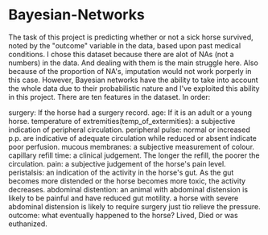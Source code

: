 # Bayesian-Networks
The task of this project is predicting whether or not a sick horse survived, noted by the "outcome" variable in the data, based upon past medical conditions. I chose this dataset because there are alot of NAs (not a numbers) in the data. And dealing with them is the main struggle here. Also because of the proportion of NA's, imputation would not work porperly in this case. However, Bayesian networks have the ability to take into account the whole data due to their probabilistic nature and I've exploited this ability in this project.
There are ten features in the dataset. In order:

surgery: If the horse had a surgery record.
age: If it is an adult or a young horse.
temperature of extremities(temp_of_extermities): a subjective indication of peripheral circulation.
peripheral pulse: normal or increased p.p. are indicative of adequate circulation while reduced or absent indicate poor perfusion.
mucous membranes: a subjective measurement of colour.
capillary refill time: a clinical judgement. The longer the refill, the poorer the circulation.
pain: a subjective judgement of the horse's pain level.
peristalsis: an indication of the activity in the horse's gut. As the gut becomes more distended or the horse becomes more toxic, the activity decreases.
abdominal distention: an animal with abdominal distension is likely to be painful and have reduced gut motility. a horse with severe abdominal distension is likely to require surgery just tio relieve the pressure.
outcome: what eventually happened to the horse? Lived, Died or was euthanized.

